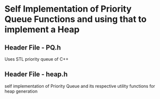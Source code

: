 # Self Implementation of Priority Queue Functions and using that to implement a Heap

## Header File - PQ.h 
Uses STL priority queue of C++
  
## Header File - heap.h
self implementation of Priority Queue and its respective utility functions for heap generation
